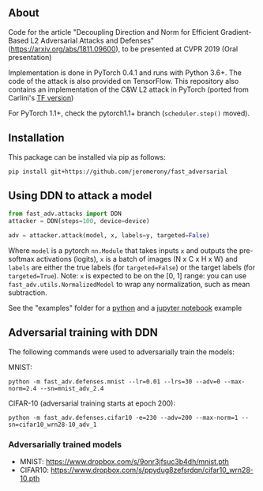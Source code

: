 ## About

Code for the article "Decoupling Direction and Norm for Efficient Gradient-Based L2 Adversarial Attacks and Defenses" (https://arxiv.org/abs/1811.09600), to be presented at CVPR 2019 (Oral presentation)


Implementation is done in PyTorch 0.4.1 and runs with Python 3.6+. The code of the attack is also provided on TensorFlow. This repository also contains an implementation of the C&W L2 attack in PyTorch (ported from Carlini's [TF version](https://github.com/carlini/nn_robust_attacks/blob/master/l2_attack.py))

For PyTorch 1.1+, check the pytorch1.1+ branch (`scheduler.step()` moved).

## Installation

This package can be installed via pip as follows:

```pip install git+https://github.com/jeromerony/fast_adversarial```

## Using DDN to attack a model

```python
from fast_adv.attacks import DDN
attacker = DDN(steps=100, device=device)

adv = attacker.attack(model, x, labels=y, targeted=False)
```
 
Where ```model``` is a pytorch ``nn.Module`` that takes inputs ```x``` and outputs the pre-softmax activations (logits), ```x``` is a batch of images (N x C x H x W) and ```labels``` are either the true labels (for ```targeted=False```) or the target labels (for ```targeted=True```). Note: ```x``` is expected to be on the [0, 1] range: you can use ```fast_adv.utils.NormalizedModel``` to wrap any normalization, such as mean subtraction.

See the "examples" folder for a [python](https://github.com/jeromerony/fast_adversarial/blob/master/examples/mnist_example.py) and a [jupyter notebook](http://nbviewer.jupyter.org/github/jeromerony/fast_adversarial/blob/master/examples/mnist_noteboook_example.ipynb) example

## Adversarial training with DDN

The following commands were used to adversarially train the models:

MNIST:
```
python -m fast_adv.defenses.mnist --lr=0.01 --lrs=30 --adv=0 --max-norm=2.4 --sn=mnist_adv_2.4
```

CIFAR-10 (adversarial training starts at epoch 200):
```
python -m fast_adv.defenses.cifar10 -e=230 --adv=200 --max-norm=1 --sn=cifar10_wrn28-10_adv_1
```

### Adversarially trained models 

* MNIST: https://www.dropbox.com/s/9onr3jfsuc3b4dh/mnist.pth
* CIFAR10: https://www.dropbox.com/s/ppydug8zefsrdqn/cifar10_wrn28-10.pth


